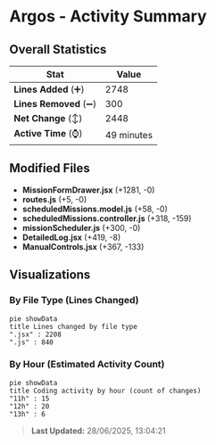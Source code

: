 # Argos - Activity Summary 

## Overall Statistics

| Stat                   | Value                                                             |
| ---------------------- | ----------------------------------------------------------------- |
| **Lines Added** (➕)   | 2748                                          |
| **Lines Removed** (➖) | 300                                        |
| **Net Change** (↕)    | 2448                |
| **Active Time** (⌚)   | 49 minutes |


## Modified Files
- **MissionFormDrawer.jsx** (+1281, -0)
- **routes.js** (+5, -0)
- **scheduledMissions.model.js** (+58, -0)
- **scheduledMissions.controller.js** (+318, -159)
- **missionScheduler.js** (+300, -0)
- **DetailedLog.jsx** (+419, -8)
- **ManualControls.jsx** (+367, -133)

## Visualizations

### By File Type (Lines Changed)

```mermaid
pie showData
title Lines changed by file type
".jsx" : 2208
".js" : 840
```

### By Hour (Estimated Activity Count)

```mermaid
pie showData
title Coding activity by hour (count of changes)
"11h" : 15
"12h" : 20
"13h" : 6
```


> **Last Updated:** 28/06/2025, 13:04:21